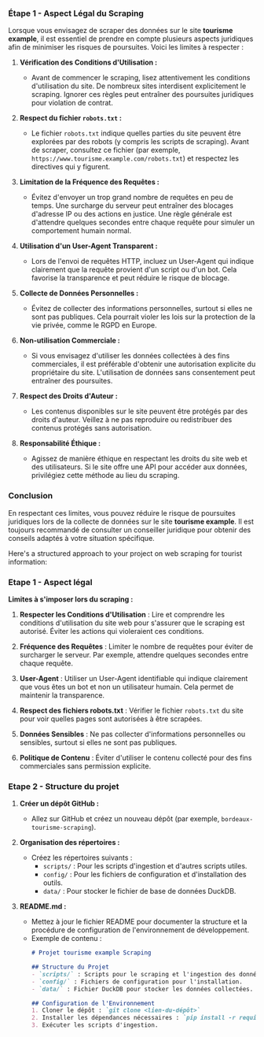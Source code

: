 ### Étape 1 - Aspect Légal du Scraping

Lorsque vous envisagez de scraper des données sur le site **tourisme example**, il est essentiel de prendre en compte plusieurs aspects juridiques afin de minimiser les risques de poursuites. Voici les limites à respecter :

1. **Vérification des Conditions d'Utilisation :**
   - Avant de commencer le scraping, lisez attentivement les conditions d'utilisation du site. De nombreux sites interdisent explicitement le scraping. Ignorer ces règles peut entraîner des poursuites juridiques pour violation de contrat.

2. **Respect du fichier `robots.txt` :**
   - Le fichier `robots.txt` indique quelles parties du site peuvent être explorées par des robots (y compris les scripts de scraping). Avant de scraper, consultez ce fichier (par exemple, `https://www.tourisme.example.com/robots.txt`) et respectez les directives qui y figurent.

3. **Limitation de la Fréquence des Requêtes :**
   - Évitez d'envoyer un trop grand nombre de requêtes en peu de temps. Une surcharge du serveur peut entraîner des blocages d'adresse IP ou des actions en justice. Une règle générale est d'attendre quelques secondes entre chaque requête pour simuler un comportement humain normal.

4. **Utilisation d'un User-Agent Transparent :**
   - Lors de l'envoi de requêtes HTTP, incluez un User-Agent qui indique clairement que la requête provient d'un script ou d'un bot. Cela favorise la transparence et peut réduire le risque de blocage.

5. **Collecte de Données Personnelles :**
   - Évitez de collecter des informations personnelles, surtout si elles ne sont pas publiques. Cela pourrait violer les lois sur la protection de la vie privée, comme le RGPD en Europe.

6. **Non-utilisation Commerciale :**
   - Si vous envisagez d'utiliser les données collectées à des fins commerciales, il est préférable d'obtenir une autorisation explicite du propriétaire du site. L'utilisation de données sans consentement peut entraîner des poursuites.

7. **Respect des Droits d'Auteur :**
   - Les contenus disponibles sur le site peuvent être protégés par des droits d'auteur. Veillez à ne pas reproduire ou redistribuer des contenus protégés sans autorisation.

8. **Responsabilité Éthique :**
   - Agissez de manière éthique en respectant les droits du site web et des utilisateurs. Si le site offre une API pour accéder aux données, privilégiez cette méthode au lieu du scraping.

### Conclusion

En respectant ces limites, vous pouvez réduire le risque de poursuites juridiques lors de la collecte de données sur le site **tourisme example**. Il est toujours recommandé de consulter un conseiller juridique pour obtenir des conseils adaptés à votre situation spécifique.


Here's a structured approach to your project on web scraping for tourist information:

### Etape 1 - Aspect légal

**Limites à s'imposer lors du scraping :**

1. **Respecter les Conditions d'Utilisation** : Lire et comprendre les conditions d'utilisation du site web pour s'assurer que le scraping est autorisé. Éviter les actions qui violeraient ces conditions.

2. **Fréquence des Requêtes** : Limiter le nombre de requêtes pour éviter de surcharger le serveur. Par exemple, attendre quelques secondes entre chaque requête.

3. **User-Agent** : Utiliser un User-Agent identifiable qui indique clairement que vous êtes un bot et non un utilisateur humain. Cela permet de maintenir la transparence.

4. **Respect des fichiers robots.txt** : Vérifier le fichier `robots.txt` du site pour voir quelles pages sont autorisées à être scrapées.

5. **Données Sensibles** : Ne pas collecter d'informations personnelles ou sensibles, surtout si elles ne sont pas publiques.

6. **Politique de Contenu** : Éviter d'utiliser le contenu collecté pour des fins commerciales sans permission explicite.

### Etape 2 - Structure du projet

1. **Créer un dépôt GitHub :**
   - Allez sur GitHub et créez un nouveau dépôt (par exemple, `bordeaux-tourisme-scraping`).

2. **Organisation des répertoires :**
   - Créez les répertoires suivants :
     - `scripts/` : Pour les scripts d'ingestion et d'autres scripts utiles.
     - `config/` : Pour les fichiers de configuration et d'installation des outils.
     - `data/` : Pour stocker le fichier de base de données DuckDB.

3. **README.md :** 
   - Mettez à jour le fichier README pour documenter la structure et la procédure de configuration de l'environnement de développement.
   - Exemple de contenu :
     ```markdown
     # Projet tourisme example Scraping

     ## Structure du Projet
     - `scripts/` : Scripts pour le scraping et l'ingestion des données.
     - `config/` : Fichiers de configuration pour l'installation.
     - `data/` : Fichier DuckDB pour stocker les données collectées.

     ## Configuration de l'Environnement
     1. Cloner le dépôt : `git clone <lien-du-dépôt>`
     2. Installer les dépendances nécessaires : `pip install -r requirements.txt`
     3. Exécuter les scripts d'ingestion.
     ```

